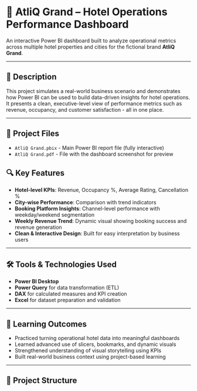 # 🏨 AtliQ Grand – Hotel Operations Performance Dashboard

An interactive Power BI dashboard built to analyze operational metrics across multiple hotel properties and cities for the fictional brand **AtliQ Grand**.

---
## 📌 Description

This project simulates a real-world business scenario and demonstrates how Power BI can be used to build data-driven insights for hotel operations.  
It presents a clean, executive-level view of performance metrics such as revenue, occupancy, and customer satisfaction - all in one place.

---
## 📁 Project Files

- `AtliQ Grand.pbix` - Main Power BI report file (fully interactive)
- `AtliQ Grand.pdf` - File with the dashboard screenshot for preview

## 🔍 Key Features

- **Hotel-level KPIs**: Revenue, Occupancy %, Average Rating, Cancellation %  
- **City-wise Performance**: Comparison with trend indicators  
- **Booking Platform Insights**: Channel-level performance with weekday/weekend segmentation  
- **Weekly Revenue Trend**: Dynamic visual showing booking success and revenue generation  
- **Clean & Interactive Design**: Built for easy interpretation by business users

---

## 🛠 Tools & Technologies Used

- **Power BI Desktop**  
- **Power Query** for data transformation (ETL)  
- **DAX** for calculated measures and KPI creation  
- **Excel** for dataset preparation and validation  

---

## 🧩 Learning Outcomes

- Practiced turning operational hotel data into meaningful dashboards  
- Learned advanced use of slicers, bookmarks, and dynamic visuals  
- Strengthened understanding of visual storytelling using KPIs  
- Built real-world business context using project-based learning

---

## 📁 Project Structure

